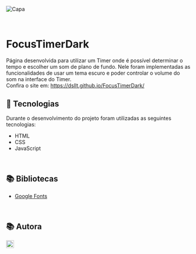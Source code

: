 ![Capa](https://user-images.githubusercontent.com/62303172/191806677-a45dd17c-cb7e-4b4c-8d45-e415f19fe300.png)

<br>

# FocusTimerDark
Página desenvolvida para utilizar um Timer onde é possível determinar o tempo e escolher um som de plano de fundo.
Nele foram implementadas as funcionalidades de usar um tema escuro e poder controlar o volume do som na interface do Timer.
<br>
Confira o site em: https://dsllt.github.io/FocusTimerDark/
<br>

## 🚀 Tecnologias
Durante o desenvolvimento do projeto foram utilizadas as seguintes tecnologias:
* HTML
* CSS
* JavaScript

<br>

## 📚 Bibliotecas
* [Google Fonts](https://fonts.google.com/)

<br>

## 📚 Autora
<a href="https://www.linkedin.com/in/dayanesallet/" target="_blank"><img align="left" src="https://raw.githubusercontent.com/yushi1007/yushi1007/main/images/linkedin.svg" alt="" width="21px"/></a>
